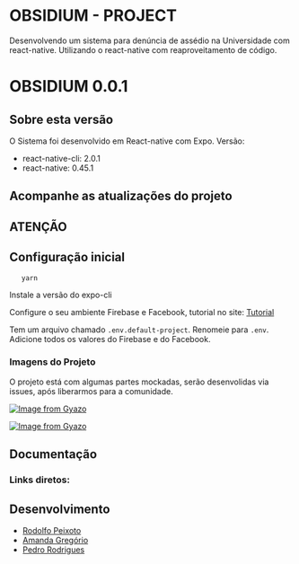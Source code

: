 # OBSIDIUM - PROJECT
Desenvolvendo um sistema para denúncia de assédio na Universidade com react-native. Utilizando o react-native com reaproveitamento de código.

OBSIDIUM 0.0.1
================

Sobre esta versão
---------------------
O Sistema foi desenvolvido em React-native com Expo.
Versão:
 - react-native-cli: 2.0.1
 - react-native: 0.45.1

Acompanhe as atualizações do projeto
---------------------



ATENÇÃO
---------------------


Configuração inicial
---------------------
```
   yarn
```
Instale a versão do expo-cli

Configure o seu ambiente Firebase e Facebook, tutorial no site:
[Tutorial](https://www.instamobile.io/react-native-tutorials/facebook-login-react-native-firebase/)

Tem um arquivo chamado `.env.default-project`. Renomeie para `.env`.
Adicione todos os valores do Firebase e do Facebook.

### Imagens do Projeto

O projeto está com algumas partes mockadas, serão desenvolidas via issues, após liberarmos para a comunidade.

[![Image from Gyazo](https://i.gyazo.com/fae1e3dfa9b58637861f2e4165e7fd9a.gif)](https://gyazo.com/fae1e3dfa9b58637861f2e4165e7fd9a)

[![Image from Gyazo](https://i.gyazo.com/a3934ce6b34e6a3b8d72f2b76578778f.gif)](https://gyazo.com/a3934ce6b34e6a3b8d72f2b76578778f)

Documentação
---------------------


### Links diretos:


Desenvolvimento
---------------------
-   [Rodolfo Peixoto](http://www.rodolfopeixoto.com.br/)
-   [Amanda Gregório](http://)
-   [Pedro Rodrigues](http://)
